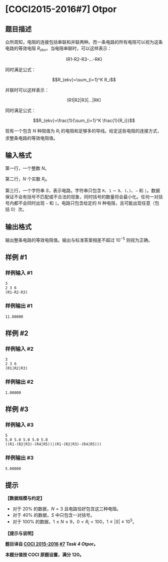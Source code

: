 # [COCI2015-2016#7] Otpor

## 题目描述

众所周知，电阻的连接包括串联和并联两种。而一条电路的所有电阻可以视为这条电路的等效电阻 $R_{ekv}$。当电阻串联时，可以这样表示：

$$\text{(R1-R2-R3-...-RK)}$$

同时满足公式：

$$R_{ekv}=\sum_{i=1}^K R_i$$

并联时可以这样表示：

$$\text{(R1|R2|R3|...|RK)}$$

同时满足公式：

$$R_{ekv}=\frac{1}{\sum_{i=1}^K \frac{1}{R_i}}$$

现有一个包含 $N$ 种阻值为 $R_i$ 的电阻和足够多的导线。给定这些电阻的连接方式，求整条电路的等效电阻值。

## 输入格式

第一行，一个整数 $N$。

第二行，$N$ 个实数 $R_i$。

第三行，一个字符串 $S$，表示电路。字符串只包含 $\texttt R$、$\texttt 1 \sim \texttt 9$、$\texttt ($、$\texttt )$、$\texttt -$ 和 $\texttt |$。数据保证不会有括号不匹配或不合法的现象，同时括号的数量将会最小化。任何一对括号内都不会同时出现 $\texttt -$ 和 $\texttt |$。电路只包含给定的 $N$ 种电阻，且可能出现任意（包括 $0$）次。

## 输出格式

输出整条电路的等效电阻值。输出与标准答案相差不超过 $10^{-5}$ 则视为正确。

## 样例 #1

### 样例输入 #1
```
3
2 3 6
(R1-R2-R3)
```

### 样例输出 #1

```
11.00000
```

## 样例 #2

### 样例输入 #2
```
3
2 3 6
(R1|R2|R3)
```

### 样例输出 #2

```
1.00000
```

## 样例 #3

### 样例输入 #3
```
5
5.0 5.0 5.0 5.0 5.0
((R1-(R2|R3)-(R4|R5))|(R1-(R2|R3)-(R4|R5)))
```

### 样例输出 #3

```
5.00000
```

## 提示

**【数据规模与约定】**

- 对于 $20\%$ 的数据，$N=3$ 且电路恰好包含这三种电阻。
- 对于 $40\%$ 的数据，$S$ 中只包含一对括号。
- 对于 $100\%$ 的数据，$1 \le N \le 9$，$0 \lt R_i \lt 100$，$1 \le |S| \le 10^5$。

**【提示与说明】**

**题目译自 [COCI 2015-2016](https://hsin.hr/coci/archive/2015_2016/) [#7](https://hsin.hr/coci/archive/2015_2016/contest7_tasks.pdf) _Task 4 Otpor_。**

**本题分值按 COCI 原题设置，满分 $120$。**
